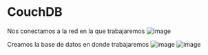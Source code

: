 # CouchDB
Nos conectamos a la red en la que trabajaremos
![image](https://github.com/kathycan27/CouchDB/assets/117754050/380b7a87-8961-4e8e-990f-43288ab2c9a1)

Creamos la base de datos en donde trabajaremos
![image](https://github.com/kathycan27/CouchDB/assets/117754050/c5888b69-e3a8-4ca8-94e1-13b0c765c8af)
![image](https://github.com/kathycan27/CouchDB/assets/117754050/549e92c6-c308-4fa9-9e6c-98163b3e2fe6)
